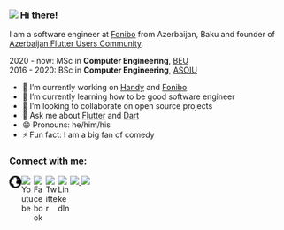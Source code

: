 ### <img src="https://github.com/TheDudeThatCode/TheDudeThatCode/blob/master/Assets/Hi.gif" width="29px"> Hi there!

I am a software engineer at [Fonibo](https://github.com/fonibo/) from Azerbaijan, Baku and founder of [Azerbaijan Flutter Users Community](https://www.facebook.com/groups/225232131679922/).

2020 - now: MSc in **Computer Engineering**, [BEU](http://www.beu.edu.az/en) </br>
2016 - 2020: BSc in **Computer Engineering**, [ASOIU](http://www.asoiu.edu.az/en)


- 🔭 I’m currently working on [Handy](https://github.com/yusubx/Handy) and [Fonibo](https://fonibo.com/)
- 🌱 I’m currently learning how to be good software engineer
- 👯 I’m looking to collaborate on open source projects
- 💬 Ask me about [Flutter](https://github.com/flutter/flutter) and [Dart](https://github.com/dart-lang)
- 😄 Pronouns: he/him/his
- ⚡ Fun fact: I am a big fan of comedy

### Connect with me:

[<img align="left" alt="Website" width="22px" src="https://raw.githubusercontent.com/iconic/open-iconic/master/svg/globe.svg"/>][website]
[<img align="left" alt="Youtube" width="22px" src="https://cdn.jsdelivr.net/npm/simple-icons@v3/icons/youtube.svg" />][youtube]
[<img align="left" alt="Facebook" width="22px" src="https://cdn.jsdelivr.net/npm/simple-icons@v3/icons/facebook.svg" />][facebook]
[<img align="left" alt="Twitter" width="22px" src="https://cdn.jsdelivr.net/npm/simple-icons@v3/icons/twitter.svg" />][twitter]
[<img align="left" alt="LinkedIn" width="22px" src="https://cdn.jsdelivr.net/npm/simple-icons@v3/icons/linkedin.svg" />][linkedin]


<a href="https://github.com/yusubx">
  <img height="180em" src="https://github-readme-stats.vercel.app/api?username=yusubx&zsh-theme&show_icons=true" />
  <img height="180em" src="https://github-readme-stats.vercel.app/api/top-langs/?username=yusubx&zsh-theme&layout=compact" />
</a>


[website]: https://yusubx.github.io/Resume
[youtube]: https://www.youtube.com/channel/UC9j42eR0UxQTwKHY_j71i4g
[facebook]: https://www.facebook.com/kanan.yusub
[twitter]: https://twitter.com/yusubov_kanan
[linkedin]: https://www.linkedin.com/in/kananyusubov/
